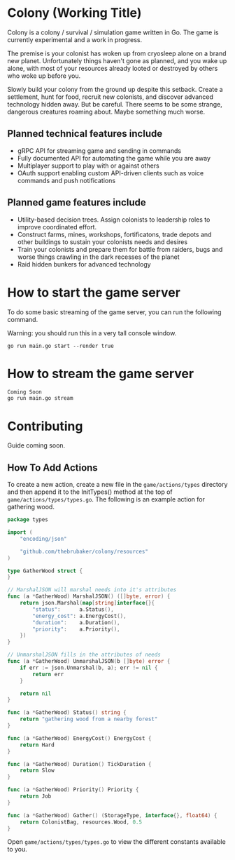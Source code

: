 # Colony (Working Title)

Colony is a colony / survival / simulation game written in Go. The game is currently experimental and a work in progress.

The premise is your colonist has woken up from cryosleep alone on a brand new planet. Unfortunately things haven't gone as planned, and you wake up alone, with most of your resources already looted or destroyed by others who woke up before you.

Slowly build your colony from the ground up despite this setback. Create a settlement, hunt for food, recruit new colonists, and discover advanced technology hidden away. But be careful. There seems to be some strange, dangerous creatures roaming about. Maybe something much worse.

## Planned technical features include

- gRPC API for streaming game and sending in commands
- Fully documented API for automating the game while you are away
- Multiplayer support to play with or against others
- OAuth support enabling custom API-driven clients such as voice commands and push notifications

## Planned game features include

- Utility-based decision trees. Assign colonists to leadership roles to improve coordinated effort.
- Construct farms, mines, workshops, fortificatons, trade depots and other buildings to sustain your colonists needs and desires
- Train your colonists and prepare them for battle from raiders, bugs and worse things crawling in the dark recesses of the planet
- Raid hidden bunkers for advanced technology

# How to start the game server

To do some basic streaming of the game server, you can run the following command.

Warning: you should run this in a very tall console window.

```script
go run main.go start --render true
```

# How to stream the game server

```script
Coming Soon
go run main.go stream
```

# Contributing

Guide coming soon.

## How To Add Actions

To create a new action, create a new file in the `game/actions/types` directory and then append it to the InitTypes() method at the top of `game/actions/types/types.go`. The following is an example action for gathering wood.

```go
package types

import (
	"encoding/json"

	"github.com/thebrubaker/colony/resources"
)

type GatherWood struct {
}

// MarshalJSON will marshal needs into it's attributes
func (a *GatherWood) MarshalJSON() ([]byte, error) {
	return json.Marshal(map[string]interface{}{
		"status":      a.Status(),
		"energy_cost": a.EnergyCost(),
		"duration":    a.Duration(),
		"priority":    a.Priority(),
	})
}

// UnmarshalJSON fills in the attributes of needs
func (a *GatherWood) UnmarshalJSON(b []byte) error {
	if err := json.Unmarshal(b, a); err != nil {
		return err
	}

	return nil
}

func (a *GatherWood) Status() string {
	return "gathering wood from a nearby forest"
}

func (a *GatherWood) EnergyCost() EnergyCost {
	return Hard
}

func (a *GatherWood) Duration() TickDuration {
	return Slow
}

func (a *GatherWood) Priority() Priority {
	return Job
}

func (a *GatherWood) Gather() (StorageType, interface{}, float64) {
	return ColonistBag, resources.Wood, 0.5
}
```

Open `game/actions/types/types.go` to view the different constants available to you.

